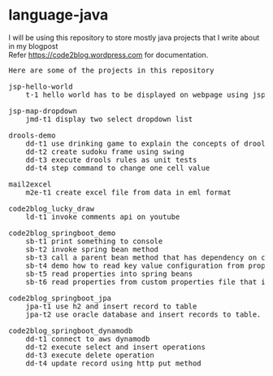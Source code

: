 # language-java
I will be using this repository to store mostly java projects that I write about in my blogpost <br /> 
Refer https://code2blog.wordpress.com for documentation. 

<pre>
Here are some of the projects in this repository

jsp-hello-world
	t-1 hello world has to be displayed on webpage using jsp

jsp-map-dropdown
	jmd-t1 display two select dropdown list

drools-demo
	dd-t1 use drinking game to explain the concepts of drools
	dd-t2 create sudoku frame using swing 
	dd-t3 execute drools rules as unit tests
	dd-t4 step command to change one cell value

mail2excel
	m2e-t1 create excel file from data in eml format

code2blog_lucky_draw
	ld-t1 invoke comments api on youtube

code2blog_springboot_demo
	sb-t1 print something to console
	sb-t2 invoke spring bean method
	sb-t3 call a parent bean method that has dependency on child bean
	sb-t4 demo how to read key value configuration from property file using CommandLineRunner class
	sb-t5 read properties into spring beans
	sb-t6 read properties from custom properties file that is not application.properties
	
code2blog_springboot_jpa
	jpa-t1 use h2 and insert record to table
	jpa-t2 use oracle database and insert records to table. Auto generate the table 
	
code2blog_springboot_dynamodb
	dd-t1 connect to aws dynamodb 
	dd-t2 execute select and insert operations
	dd-t3 execute delete operation
	dd-t4 update record using http put method
	
</pre>